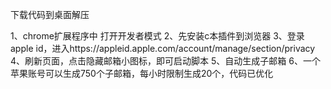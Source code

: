 下载代码到桌面解压

1、chrome扩展程序中 打开开发者模式
2、先安装c本插件到浏览器
3、登录apple id，进入https://appleid.apple.com/account/manage/section/privacy
4、刷新页面，点击隐藏邮箱小图标，即可启动脚本
5、自动生成子邮箱
6、一个苹果账号可以生成750个子邮箱，每小时限制生成20个，代码已优化


